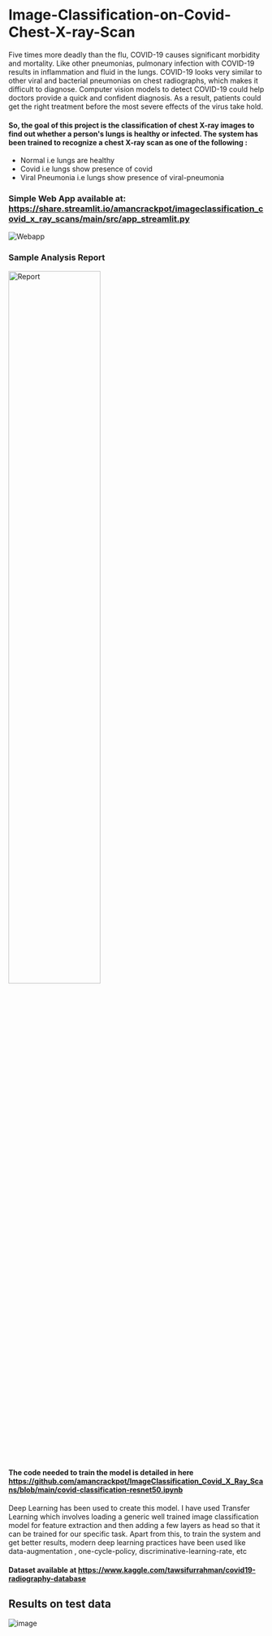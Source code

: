 # Image-Classification-on-Covid-Chest-X-ray-Scan

Five times more deadly than the flu, COVID-19 causes significant morbidity and mortality. Like other pneumonias, pulmonary infection with COVID-19 results in inflammation and fluid in the lungs. COVID-19 looks very similar to other viral and bacterial pneumonias on chest radiographs, which makes it difficult to diagnose. Computer vision models to detect COVID-19 could help doctors provide a quick and confident diagnosis. As a result, patients could get the right treatment before the most severe effects of the virus take hold.
#### So, the goal of this project is the classification of chest X-ray images to find out whether a person's lungs is healthy or infected. The system has been trained to recognize a chest X-ray scan as one of the following : 
- Normal i.e lungs are healthy
- Covid i.e lungs show presence of covid
- Viral Pneumonia i.e lungs show presence of viral-pneumonia

### Simple Web App available at: https://share.streamlit.io/amancrackpot/imageclassification_covid_x_ray_scans/main/src/app_streamlit.py

<p>
  <img alt="Webapp" src="https://github.com/tripathiGithub/ImageClassification_Covid_X_Ray_Scans/raw/main/Results/covid2.gif">
</p>

### Sample Analysis Report

<p>
  <img alt="Report" src="https://github.com/tripathiGithub/ImageClassification_Covid_X_Ray_Scans/raw/main/Results/covid_sample.png" width="60%">
</p>



#### The code needed to train the model is detailed in here https://github.com/amancrackpot/ImageClassification_Covid_X_Ray_Scans/blob/main/covid-classification-resnet50.ipynb
Deep Learning has been used to create this model. I have used Transfer Learning which involves loading a generic well trained image classification model for feature extraction and then adding a few layers as head so that it can be trained for our specific task. Apart from this, to train the system and get better results, modern deep learning practices have been used like data-augmentation , one-cycle-policy, discriminative-learning-rate, etc

#### Dataset available at https://www.kaggle.com/tawsifurrahman/covid19-radiography-database
## Results on test data
![image](https://github.com/amancrackpot/ImageClassification_Covid_X_Ray_Scans/blob/main/Results/test_stats.png)
